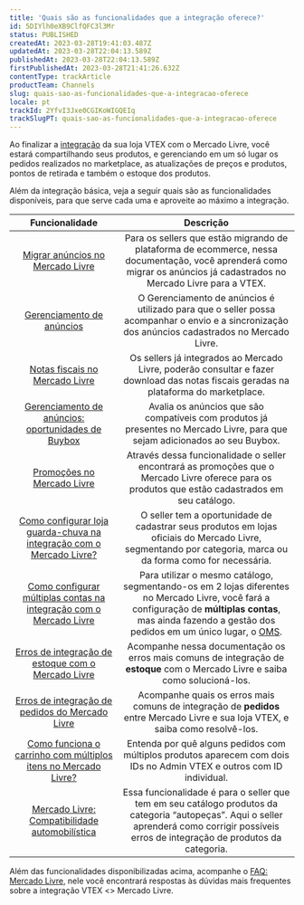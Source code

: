 ```yaml
---
title: 'Quais são as funcionalidades que a integração oferece?'
id: 5DIYlh0eXB9ClfQFC3l3Mr
status: PUBLISHED
createdAt: 2023-03-28T19:41:03.487Z
updatedAt: 2023-03-28T22:04:13.589Z
publishedAt: 2023-03-28T22:04:13.589Z
firstPublishedAt: 2023-03-28T21:41:26.632Z
contentType: trackArticle
productTeam: Channels
slug: quais-sao-as-funcionalidades-que-a-integracao-oferece
locale: pt
trackId: 2YfvI3Jxe0CGIKoWIGQEIq
trackSlugPT: quais-sao-as-funcionalidades-que-a-integracao-oferece
---
```



Ao finalizar a [integração](https://help.vtex.com/pt/tutorial/how-mercado-livre-integration-works--3cKjnItfjyqauWWcMkOqC0) da sua loja VTEX com o Mercado Livre, você estará compartilhando seus produtos, e gerenciando em um só lugar os pedidos realizados no marketplace, as atualizações de preços e produtos, pontos de retirada e também o estoque dos produtos.  

Além da integração básica, veja a seguir quais são as funcionalidades disponíveis, para que serve cada uma e aproveite ao máximo a integração.  

| **Funcionalidade** | **Descrição** |
|:-:|:-----------:|
| [Migrar anúncios no Mercado Livre](https://help.vtex.com/pt/tutorial/migrating-ads-in-mercado-livre--2TuhYgqZr2CAAi2oQaWQcO) | Para os sellers que estão migrando de plataforma de ecommerce, nessa documentação, você aprenderá como migrar os anúncios já cadastrados no Mercado Livre para a VTEX. |  
| [Gerenciamento de anúncios](https://help.vtex.com/pt/tutorial/gerenciamento-de-anuncios--7MRb9S78aBdZjFGpbuffpE) | O Gerenciamento de anúncios é utilizado para que o seller possa acompanhar o envio e a sincronização dos anúncios cadastrados no Mercado Livre.  |  
| [Notas fiscais no Mercado Livre](https://help.vtex.com/pt/tutorial/notas-fiscais-do-mercado-livre--2JgchgbNXjcVjuFzm6j2sx) | Os sellers já integrados ao Mercado Livre, poderão consultar e fazer download das notas fiscais geradas na plataforma do marketplace. |  
| [Gerenciamento de anúncios: oportunidades de Buybox](https://help.vtex.com/pt/tutorial/anuncios-enviados-oportunidades-de-buybox--1hO9eI1th47EGxQoTzGewC) | Avalia os anúncios que são compatíveis com produtos já presentes no Mercado Livre, para que sejam adicionados ao seu Buybox. |  
| [Promoções no Mercado Livre](https://help.vtex.com/pt/tutorial/promocoes-do-mercado-livre--3pEqEnru6H2JcZzYVioT5f) | Através dessa funcionalidade o seller encontrará as promoções que o Mercado Livre oferece para os produtos que estão cadastrados em seu catálogo. |  
| [Como configurar loja guarda-chuva na integração com o Mercado Livre?](https://help.vtex.com/pt/faq/how-to-configure-a-top-level-store-in-the-integration-with-mercado-livre--5KINOatgzeS48IGwaAK8IE) | O seller tem a oportunidade de cadastrar seus produtos em lojas oficiais do Mercado Livre, segmentando por categoria, marca ou da forma como for necessária. |  
| [Como configurar múltiplas contas na integração com o Mercado Livre](https://help.vtex.com/pt/faq/how-to-set-up-multiple-accounts-in-the-mercado-livre-integration--aO9gr94WJ26K4SweiIEiA) | Para utilizar o mesmo catálogo, segmentando-os em 2 lojas diferentes no Mercado Livre, você fará a configuração de __múltiplas contas__, mas ainda fazendo a gestão dos pedidos em um único lugar, o [OMS](https://help.vtex.com/pt/category/gerenciamento-de-pedidos--2663q96EyQuYc20y0yYAEE). |  
| [Erros de integração de estoque com o Mercado Livre](https://help.vtex.com/pt/tutorial/mercado-livre-inventory-integration-errors--3pWA3vRePuGmJ5tquY4fva) | Acompanhe nessa documentação os erros mais comuns de integração de __estoque__ com o Mercado Livre e saiba como solucioná-los. |  
| [Erros de integração de pedidos do Mercado Livre](https://help.vtex.com/pt/tutorial/order-errors-in-the-mercado-livre-integration--4w4jAIWUy3OELgu3HFmGgh) | Acompanhe quais os erros mais comuns de integração de __pedidos__ entre Mercado Livre e sua loja VTEX, e saiba como resolvê-los. |  
| [Como funciona o carrinho com múltiplos itens no Mercado Livre?](https://help.vtex.com/pt/tutorial/how-does-the-cart-with-multiple-items-work-in-mercado-livre--4dC1deB8bY260W0Ge4ycOq) | Entenda por quê alguns pedidos com múltiplos produtos aparecem com dois IDs no Admin VTEX e outros com ID individual.  |  
| [Mercado Livre: Compatibilidade automobilística](https://help.vtex.com/pt/tutorial/mercado-livre-automobilist-compatibility--2c7fTWxq6NfMXq1jgEbEI3) | Essa funcionalidade é para o seller que tem em seu catálogo produtos da categoria “autopeças”. Aqui o seller aprenderá como corrigir possíveis erros de integração de produtos da categoria. |  

Além das funcionalidades disponibilizadas acima, acompanhe o [FAQ: Mercado Livre](https://help.vtex.com/pt/tutorial/mercado-livre-faq--3w4IgSgKZOocGee8cgSWW0), nele você encontrará respostas às dúvidas mais frequentes sobre a integração VTEX <> Mercado Livre.  

